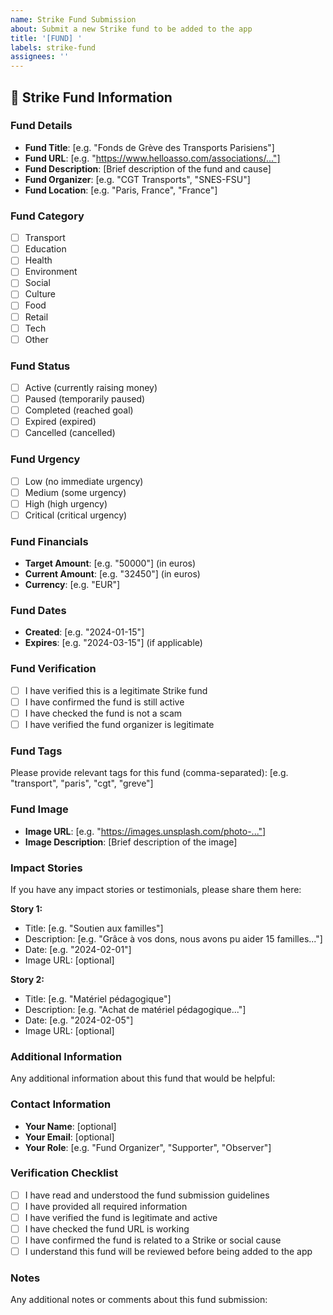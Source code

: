 ```yaml
---
name: Strike Fund Submission
about: Submit a new Strike fund to be added to the app
title: '[FUND] '
labels: strike-fund
assignees: ''
---
```


## 🎯 Strike Fund Information

### Fund Details

- **Fund Title**: [e.g. "Fonds de Grève des Transports Parisiens"]
- **Fund URL**: [e.g. "https://www.helloasso.com/associations/..."]
- **Fund Description**: [Brief description of the fund and cause]
- **Fund Organizer**: [e.g. "CGT Transports", "SNES-FSU"]
- **Fund Location**: [e.g. "Paris, France", "France"]

### Fund Category

- [ ] Transport
- [ ] Education
- [ ] Health
- [ ] Environment
- [ ] Social
- [ ] Culture
- [ ] Food
- [ ] Retail
- [ ] Tech
- [ ] Other

### Fund Status

- [ ] Active (currently raising money)
- [ ] Paused (temporarily paused)
- [ ] Completed (reached goal)
- [ ] Expired (expired)
- [ ] Cancelled (cancelled)

### Fund Urgency

- [ ] Low (no immediate urgency)
- [ ] Medium (some urgency)
- [ ] High (high urgency)
- [ ] Critical (critical urgency)

### Fund Financials

- **Target Amount**: [e.g. "50000"] (in euros)
- **Current Amount**: [e.g. "32450"] (in euros)
- **Currency**: [e.g. "EUR"]

### Fund Dates

- **Created**: [e.g. "2024-01-15"]
- **Expires**: [e.g. "2024-03-15"] (if applicable)

### Fund Verification

- [ ] I have verified this is a legitimate Strike fund
- [ ] I have confirmed the fund is still active
- [ ] I have checked the fund is not a scam
- [ ] I have verified the fund organizer is legitimate

### Fund Tags

Please provide relevant tags for this fund (comma-separated):
[e.g. "transport", "paris", "cgt", "greve"]

### Fund Image

- **Image URL**: [e.g. "https://images.unsplash.com/photo-..."]
- **Image Description**: [Brief description of the image]

### Impact Stories

If you have any impact stories or testimonials, please share them here:

**Story 1:**

- Title: [e.g. "Soutien aux familles"]
- Description: [e.g. "Grâce à vos dons, nous avons pu aider 15 familles..."]
- Date: [e.g. "2024-02-01"]
- Image URL: [optional]

**Story 2:**

- Title: [e.g. "Matériel pédagogique"]
- Description: [e.g. "Achat de matériel pédagogique..."]
- Date: [e.g. "2024-02-05"]
- Image URL: [optional]

### Additional Information

Any additional information about this fund that would be helpful:

### Contact Information

- **Your Name**: [optional]
- **Your Email**: [optional]
- **Your Role**: [e.g. "Fund Organizer", "Supporter", "Observer"]

### Verification Checklist

- [ ] I have read and understood the fund submission guidelines
- [ ] I have provided all required information
- [ ] I have verified the fund is legitimate and active
- [ ] I have checked the fund URL is working
- [ ] I have confirmed the fund is related to a Strike or social cause
- [ ] I understand this fund will be reviewed before being added to the app

### Notes

Any additional notes or comments about this fund submission:
